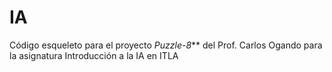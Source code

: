 # IA
Código esqueleto para el proyecto *Puzzle-8*** del Prof. Carlos Ogando para la asignatura Introducción a la IA en ITLA
